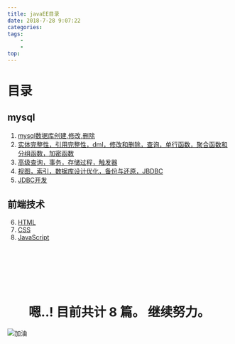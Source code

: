```yaml
---
title: javaEE目录
date: 2018-7-28 9:07:22 
categories: 
tags: 
	- 
	- 
top: 
---
```


# 目录

<!-- more -->

## mysql

1. [mysql数据库创建,修改,删除](/2018/08/23/javaeeday01/)
2. [实体完整性，引用完整性，dml，修改和删除，查询，单行函数，聚合函数和分组函数，加密函数](/2018/08/24/javaeeday02/)
3. [高级查询，事务，存储过程，触发器](/2018/08/27/javaeeday03/)
4. [视图，索引，数据库设计优化，备份与还原，JBDBC](/2018/08/28/javaeeday04/)
5. [JDBC开发](/2018/08/29/javaeeday05/)

## 前端技术

6. [HTML](/2018/08/30/javaeeday06/)
7. [CSS](/2018/08/31/javaeeday07/)
8. [JavaScript](/2018/08/31/javaeeday08/)



<br><br><br><br><br>

<h1 align="center"> 嗯..! 目前共计 8 篇。 继续努力。</h1>

![加油](https://www.github.com/sun6145/githubPicture/raw/master/小书匠/20187821441092780.gif "加油")


